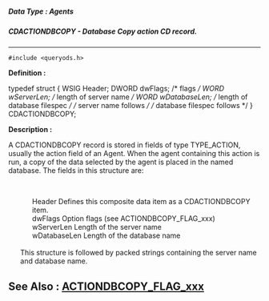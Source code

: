 ##### Data Type : Agents
##### CDACTIONDBCOPY - Database Copy action CD record.
---
```
#include <queryods.h>
```

**Definition :**

typedef struct {
   WSIG  Header;
   DWORD dwFlags;      /* flags */
   WORD  wServerLen;   /* length of server name */
   WORD  wDatabaseLen; /* length of database filespec */
	 /* server name follows */
  /* database filespec follows */
} CDACTIONDBCOPY;

**Description :**

A CDACTIONDBCOPY record is stored in fields of type TYPE_ACTION, usually the action field of an Agent.  When the agent containing this action is run, a copy of the data selected by the agent is placed in the named database.  The fields in this structure are:
<ul><br>

<ul>Header		Defines this composite data item as a CDACTIONDBCOPY item.<br>
dwFlags	Option flags (see ACTIONDBCOPY_FLAG_xxx)<br>
wServerLen	Length of the server name<br>
wDatabaseLen	Length of the database name</ul>
<br>
This structure is followed by packed strings containing the server name and database name.</ul>



**See Also :**
[ACTIONDBCOPY_FLAG_xxx](/domino-c-api-docs/reference/Symb/ACTIONDBCOPY_FLAG_xxx)
---
